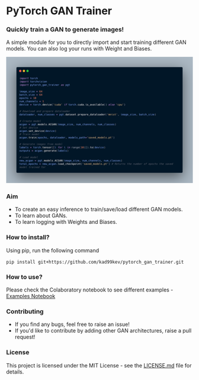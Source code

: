 # PyTorch GAN Trainer

### Quickly train a GAN to generate images!

A simple module for you to directly import and start training different GAN models.
You can also log your runs with Weight and Biases.

![Example](assets/example.png)

### Aim

-   To create an easy inference to train/save/load different GAN models.
-   To learn about GANs.
-   To learn logging with Weights and Biases.

### How to install?

Using pip, run the following command

```
pip install git+https://github.com/kad99kev/pytorch_gan_trainer.git
```

### How to use?

Please check the Colaboratory notebook to see different examples - [Examples Notebook](https://colab.research.google.com/drive/1OD4tRnoZogv194X0SJDWt9Onct2nfcPx?usp=sharing)

### Contributing

-   If you find any bugs, feel free to raise an issue!
-   If you'd like to contribute by adding other GAN architectures, raise a pull request!

### License

This project is licensed under the MIT License - see the [LICENSE.md](LICENSE.md) file for details.
